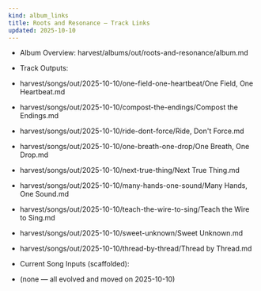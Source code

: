 ```yaml
---
kind: album_links
title: Roots and Resonance — Track Links
updated: 2025-10-10
---
```


- Album Overview: harvest/albums/out/roots-and-resonance/album.md

- Track Outputs:
- harvest/songs/out/2025-10-10/one-field-one-heartbeat/One Field, One Heartbeat.md
- harvest/songs/out/2025-10-10/compost-the-endings/Compost the Endings.md
- harvest/songs/out/2025-10-10/ride-dont-force/Ride, Don't Force.md
- harvest/songs/out/2025-10-10/one-breath-one-drop/One Breath, One Drop.md
- harvest/songs/out/2025-10-10/next-true-thing/Next True Thing.md
- harvest/songs/out/2025-10-10/many-hands-one-sound/Many Hands, One Sound.md
- harvest/songs/out/2025-10-10/teach-the-wire-to-sing/Teach the Wire to Sing.md
- harvest/songs/out/2025-10-10/sweet-unknown/Sweet Unknown.md
- harvest/songs/out/2025-10-10/thread-by-thread/Thread by Thread.md

- Current Song Inputs (scaffolded):
- (none — all evolved and moved on 2025-10-10)
